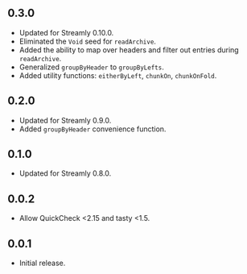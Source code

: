 ## 0.3.0

* Updated for Streamly 0.10.0.
* Eliminated the `Void` seed for `readArchive`.
* Added the ability to map over headers and filter out entries during `readArchive`.
* Generalized `groupByHeader` to `groupByLefts`.
* Added utility functions: `eitherByLeft`, `chunkOn`, `chunkOnFold`.

## 0.2.0

* Updated for Streamly 0.9.0.
* Added `groupByHeader` convenience function.

## 0.1.0

* Updated for Streamly 0.8.0.

## 0.0.2

* Allow QuickCheck <2.15 and tasty <1.5.

## 0.0.1

* Initial release.
